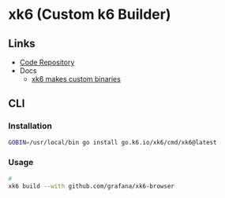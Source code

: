 # xk6 (Custom k6 Builder)

<!--
https://github.com/formancehq/xk6-extension
-->

## Links

- [Code Repository](https://github.com/grafana/xk6)
- Docs
  - [xk6 makes custom binaries](https://k6.io/docs/extensions/#xk6-makes-custom-binaries)

## CLI

### Installation

```sh
GOBIN=/usr/local/bin go install go.k6.io/xk6/cmd/xk6@latest
```

### Usage

```sh
#
xk6 build --with github.com/grafana/xk6-browser
```
